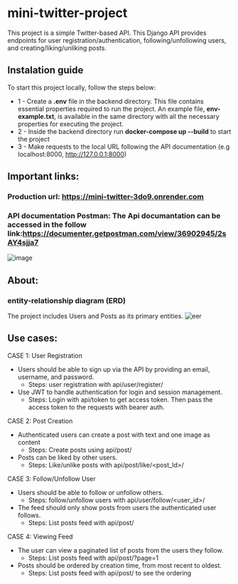 # mini-twitter-project
This project is a simple Twitter-based API. This Django API provides endpoints for user registration/authentication, following/unfollowing users, and creating/liking/unliking posts.

## **Instalation guide**
To start this project locally, follow the steps below:

- 1 - Create a **.env** file in the backend directory. This file contains essential properties required to run the project. An example file, **env-example.txt**, is available in the same directory with all the necessary properties for executing the project.
- 2 - Inside the backend directory run **docker-compose up --build** to start the project
- 3 - Make requests to the local URL following the API documentation (e.g localhost:8000, http://127.0.0.1:8000)
  
## **Important links**:
### Production url: https://mini-twitter-3do9.onrender.com
### **API documentation Postman:** The Api documantation can be accessed in the follow link:https://documenter.getpostman.com/view/36902945/2sAY4sjja7
![image](https://github.com/user-attachments/assets/a003327b-99b6-4459-a4fe-3f0d70512b91)

## **About:**
### entity-relationship diagram (ERD)
The project includes Users and Posts as its primary entities.
![eer](https://github.com/user-attachments/assets/a2199ae6-f69d-4ea6-868e-00307b34ecbe)

## **Use cases:**
CASE 1: User Registration
- Users should be able to sign up via the API by providing an email, username, and password.
  - Steps: user registration with api/user/register/
- Use JWT to handle authentication for login and session management.
  - Steps: Login with api/token to get access token. Then pass the access token to the requests with bearer auth. 

CASE 2: Post Creation
- Authenticated users can create a post with text and one image as content
  - Steps: Create posts using api/post/
- Posts can be liked by other users.
  - Steps: Like/unlike posts with api/post/like/<post_ld>/

CASE 3: Follow/Unfollow User
- Users should be able to follow or unfollow others.
  - Steps: follow/unfollow users with api/user/follow/<user_id>/
- The feed should only show posts from users the authenticated user follows.
  - Steps: List posts feed with api/post/

CASE 4: Viewing Feed
- The user can view a paginated list of posts from the users they follow.
  - Steps: List posts feed with api/post/?page=1
- Posts should be ordered by creation time, from most recent to oldest.
  - Steps: List posts feed with api/post/ to see the ordering 
